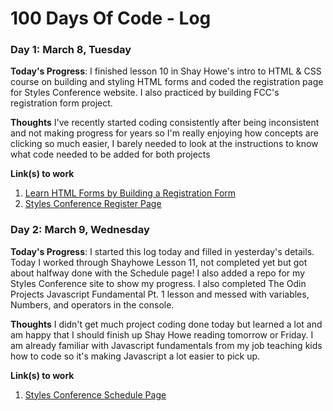 # 100 Days Of Code - Log

### Day 1: March 8, Tuesday

**Today's Progress**: I finished lesson 10 in Shay Howe's intro to HTML & CSS course on building and styling HTML forms and coded the registration page for Styles Conference website. I also practiced by building FCC's registration form project.

**Thoughts** I've recently started coding consistently after being inconsistent and not making progress for years so I'm really enjoying how concepts are clicking so much easier, I barely needed to look at the instructions to know what code needed to be added for both projects

**Link(s) to work**
1. [Learn HTML Forms by Building a Registration Form](https://www.freecodecamp.org/learn/2022/responsive-web-design/learn-html-forms-by-building-a-registration-form/step-57)
2. [Styles Conference Register Page](https://krismally.github.io/styles-conference-site-shayhowe/register.html)

### Day 2: March 9, Wednesday

**Today's Progress**: I started this log today and filled in yesterday's details. Today I worked through Shayhowe Lesson 11, not completed yet but got about halfway done with the Schedule page! I also added a repo for my Styles Conference site to show my progress. I also completed The Odin Projects Javascript Fundamental Pt. 1 lesson and messed with variables, Numbers, and operators in the console. 

**Thoughts** I didn't get much project coding done today but learned a lot and am happy that I should finish up Shay Howe reading tomorrow or Friday. I am already familiar with Javascript fundamentals from my job teaching kids how to code so it's making Javascript a lot easier to pick up.

**Link(s) to work**
1. [Styles Conference Schedule Page](https://krismally.github.io/styles-conference-site-shayhowe/schedule.html)
